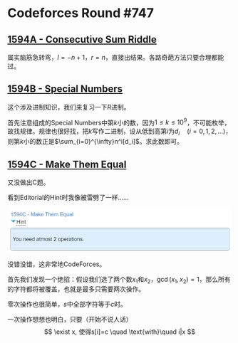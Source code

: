 # Codeforces Round #747

## [1594A - Consecutive Sum Riddle](https://codeforces.com/contest/1594/problem/A)

属实脑筋急转弯，$l=-n+1$，$r=n$，直接出结果。各路奇葩方法只要合理都能过。

## [1594B - Special Numbers](https://codeforces.com/contest/1594/problem/B)

这个涉及进制知识，我们来复习一下$R$进制。

首先注意组成的Special Numbers中第$k$小的数，因为$1\le k \le 10^9$，不可能枚举，故找规律。规律也很好找，把$k$写作二进制，设从低到高第$i$为$d_i\quad (i=0,1, 2, \ldots)$，则第$k$小的数正是$\sum_{i=0}^{\infty}n^i[d_i]$。求此数即可。

## [1594C - Make Them Equal](https://codeforces.com/contest/1594/problem/C)

又没做出C题。

看到Editorial的Hint时我像被雷劈了一样……

![image-20211009214640265](media/Untitled/image-20211009214640265.png)

没错没错，这非常地CodeForces。

首先我们发现一个绝招：假设我们选了两个数$x_1$和$x_2$，$\gcd(x_1, x_2)=1$，那么所有的字符都将被覆盖，也就是最多只需要两次操作。

零次操作也很简单，$s$中全部字符等于$c$时。

一次操作想想也明白，只要（开始不说人话）
$$
\exist x, 使得s[i]=c \quad \text{with}\quad i|x
$$
